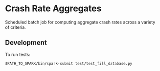 Crash Rate Aggregates
=====================

Scheduled batch job for computing aggregate crash rates across a variety of criteria.

Development
-----------

To run tests:

    $PATH_TO_SPARK/bin/spark-submit test/test_fill_database.py 